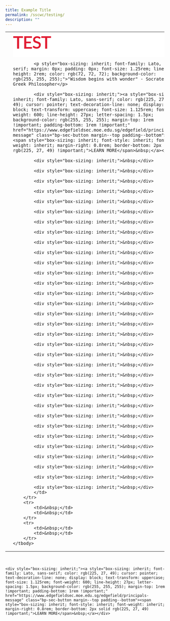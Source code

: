 ```yaml
---
title: Example Title
permalink: /sscwc/testing/
description: ""
---
```

<title></title>


<table style="width:500px;" cellspacing="1" cellpadding="1" border="0">
	<tbody>
		<tr>
			<td><img src="https://www.edgefieldsec.moe.edu.sg/images/edgefield-crop.png" alt=""></td>
			<td>
			<h1 style="box-sizing: inherit; font-family: Lato, sans-serif; margin: 0px; padding-top: 0px; padding-right: 0px; padding-left: 0px; font-size: 3.375rem; font-weight: normal; line-height: 3.75rem; letter-spacing: -1.5px; overflow-wrap: normal; background-color: rgb(255, 255, 255); padding-bottom: 1rem !important; color: rgb(225, 27, 49) !important;" class="has-text-secondary padding--bottom"><span style="box-sizing: inherit; font-family: inherit; font-weight: 600;">TEST</span></h1>

			<p style="box-sizing: inherit; font-family: Lato, sans-serif; margin: 0px; padding: 0px; font-size: 1.25rem; line-height: 2rem; color: rgb(72, 72, 72); background-color: rgb(255, 255, 255);">"Wisdom begins with wonder" - Socrates, Greek Philosopher</p>

			<div style="box-sizing: inherit;"><a style="box-sizing: inherit; font-family: Lato, sans-serif; color: rgb(225, 27, 49); cursor: pointer; text-decoration-line: none; display: block; text-transform: uppercase; font-size: 1.125rem; font-weight: 600; line-height: 27px; letter-spacing: 1.5px; background-color: rgb(255, 255, 255); margin-top: 1rem !important; padding-bottom: 1rem !important;" href="https://www.edgefieldsec.moe.edu.sg/edgefield/principals-message" class="bp-sec-button margin--top padding--bottom"><span style="box-sizing: inherit; font-style: inherit; font-weight: inherit; margin-right: 0.8rem; border-bottom: 2px solid rgb(225, 27, 49) !important;">LEARN MORE</span>&nbsp;</a></div>

			<div style="box-sizing: inherit;">&nbsp;</div>

			<div style="box-sizing: inherit;">&nbsp;</div>

			<div style="box-sizing: inherit;">&nbsp;</div>

			<div style="box-sizing: inherit;">&nbsp;</div>

			<div style="box-sizing: inherit;">&nbsp;</div>

			<div style="box-sizing: inherit;">&nbsp;</div>

			<div style="box-sizing: inherit;">&nbsp;</div>

			<div style="box-sizing: inherit;">&nbsp;</div>

			<div style="box-sizing: inherit;">&nbsp;</div>

			<div style="box-sizing: inherit;">&nbsp;</div>

			<div style="box-sizing: inherit;">&nbsp;</div>

			<div style="box-sizing: inherit;">&nbsp;</div>

			<div style="box-sizing: inherit;">&nbsp;</div>

			<div style="box-sizing: inherit;">&nbsp;</div>

			<div style="box-sizing: inherit;">&nbsp;</div>

			<div style="box-sizing: inherit;">&nbsp;</div>

			<div style="box-sizing: inherit;">&nbsp;</div>

			<div style="box-sizing: inherit;">&nbsp;</div>

			<div style="box-sizing: inherit;">&nbsp;</div>

			<div style="box-sizing: inherit;">&nbsp;</div>

			<div style="box-sizing: inherit;">&nbsp;</div>

			<div style="box-sizing: inherit;">&nbsp;</div>

			<div style="box-sizing: inherit;">&nbsp;</div>

			<div style="box-sizing: inherit;">&nbsp;</div>

			<div style="box-sizing: inherit;">&nbsp;</div>

			<div style="box-sizing: inherit;">&nbsp;</div>

			<div style="box-sizing: inherit;">&nbsp;</div>

			<div style="box-sizing: inherit;">&nbsp;</div>

			<div style="box-sizing: inherit;">&nbsp;</div>

			<div style="box-sizing: inherit;">&nbsp;</div>

			<div style="box-sizing: inherit;">&nbsp;</div>

			<div style="box-sizing: inherit;">&nbsp;</div>

			<div style="box-sizing: inherit;">&nbsp;</div>
			</td>
		</tr>
		<tr>
			<td>&nbsp;</td>
			<td>&nbsp;</td>
		</tr>
		<tr>
			<td>&nbsp;</td>
			<td>&nbsp;</td>
		</tr>
	</tbody>
</table>

<p>&nbsp;</p>


    <div style="box-sizing: inherit;"><a style="box-sizing: inherit; font-family: Lato, sans-serif; color: rgb(225, 27, 49); cursor: pointer; text-decoration-line: none; display: block; text-transform: uppercase; font-size: 1.125rem; font-weight: 600; line-height: 27px; letter-spacing: 1.5px; background-color: rgb(255, 255, 255); margin-top: 1rem !important; padding-bottom: 1rem !important;" href="https://www.edgefieldsec.moe.edu.sg/edgefield/principals-message" class="bp-sec-button margin--top padding--bottom"><span style="box-sizing: inherit; font-style: inherit; font-weight: inherit; margin-right: 0.8rem; border-bottom: 2px solid rgb(225, 27, 49) !important;">LEARN MORE</span>&nbsp;</a></div>